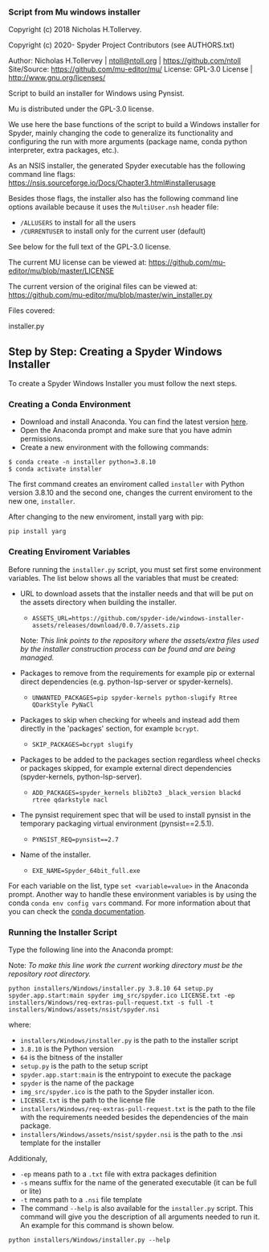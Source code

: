 ### Script from Mu windows installer


Copyright (c) 2018 Nicholas H.Tollervey.

Copyright (c) 2020- Spyder Project Contributors (see AUTHORS.txt)


Author: Nicholas H.Tollervey | ntoll@ntoll.org | https://github.com/ntoll
Site/Source: https://github.com/mu-editor/mu/
License: GPL-3.0 License | http://www.gnu.org/licenses/

Script to build an installer for Windows using Pynsist.


Mu is distributed under the GPL-3.0 license.


We use here the base functions of the script to build a Windows installer for
Spyder, mainly changing the code to generalize its functionality and configuring
the run with more arguments (package name, conda python interpreter, extra
packages, etc.).

As an NSIS installer, the generated Spyder executable has the following command line flags:
https://nsis.sourceforge.io/Docs/Chapter3.html#installerusage

Besides those flags, the installer also has the following command line options
available because it uses the `MultiUser.nsh` header file:

* `/ALLUSERS` to install for all the users
* `/CURRENTUSER` to install only for the current user (default)

See below for the full text of the GPL-3.0 license.

The current MU license can be viewed at:
https://github.com/mu-editor/mu/blob/master/LICENSE

The current version of the original files can be viewed at:
https://github.com/mu-editor/mu/blob/master/win_installer.py


Files covered:

installer.py

## Step by Step: Creating a Spyder Windows Installer

To create a Spyder Windows Installer you must follow the next steps.

### Creating a Conda Environment 

- Download and install Anaconda. You can find the latest version [here](https://www.anaconda.com/products/distribution). 
- Open the Anaconda prompt and make sure that you have admin permissions.
- Create a new environment with the following commands:

```
$ conda create -n installer python=3.8.10
$ conda activate installer
```

The first command creates an enviroment called `installer` with Python version 3.8.10 and the second one, changes the current enviroment to the new one, `installer`.

After changing to the new enviroment, install yarg with pip:

```
pip install yarg
```

### Creating Enviroment Variables

Before running the `installer.py` script, you must set first some environment variables. The list below shows all the variables that must be created:
- URL to download assets that the installer needs and that will be put on the assets directory when building the installer.
	 - `ASSETS_URL=https://github.com/spyder-ide/windows-installer-assets/releases/download/0.0.7/assets.zip`

    Note: *This link points to the repository where the assets/extra files used by the installer construction process can be found and are being managed.*
- Packages to remove from the requirements for example pip or external direct dependencies (e.g. python-lsp-server or spyder-kernels).
  - `UNWANTED_PACKAGES=pip spyder-kernels python-slugify Rtree QDarkStyle PyNaCl`
 - Packages to skip when checking for wheels and instead add them directly in the 'packages' section, for example `bcrypt`.
   - `SKIP_PACKAGES=bcrypt slugify`
- Packages to be added to the packages section regardless wheel checks or packages skipped, for example external direct dependencies (spyder-kernels, python-lsp-server).
  - `ADD_PACKAGES=spyder_kernels blib2to3 _black_version blackd rtree qdarkstyle nacl`
- The pynsist requirement spec that will be used to install pynsist in the temporary packaging virtual environment (pynsist==2.5.1).
  - `PYNSIST_REQ=pynsist==2.7`
- Name of the installer.
  - `EXE_NAME=Spyder_64bit_full.exe`

For each variable on the list, type `set <variable=value>` in the Anaconda prompt. Another way to handle these environment variables is by using the conda `conda env config vars` command. For more information about that you can check the [conda documentation](https://docs.conda.io/projects/conda/en/latest/user-guide/tasks/manage-environments.html#setting-environment-variables).

### Running the Installer Script

Type the following line into the Anaconda prompt:

Note: *To make this line work the current working directory must be the repository root directory.*

```
python installers/Windows/installer.py 3.8.10 64 setup.py spyder.app.start:main spyder img_src/spyder.ico LICENSE.txt -ep installers/Windows/req-extras-pull-request.txt -s full -t installers/Windows/assets/nsist/spyder.nsi
```

where:

- `installers/Windows/installer.py` is the path to the installer script
- `3.8.10` is the Python version 
- `64` is the bitness of the installer
- `setup.py` is the path to the setup script
- `spyder.app.start:main` is the entrypoint to execute the package
- `spyder` is the name of the package
- `img_src/spyder.ico` is the path to the Spyder installer icon.
- `LICENSE.txt` is the path to the license file
- `installers/Windows/req-extras-pull-request.txt` is the path to the file with the requirements needed besides the dependencies of the main package.
-  `installers/Windows/assets/nsist/spyder.nsi` is the path to the .nsi template for the installer

Additionaly,
- `-ep` means path to a `.txt` file with extra packages definition
- `-s` means suffix for the name of the generated executable (it can be full or lite)
- `-t` means path to a `.nsi` file template
- The command `--help`  is also available for the `installer.py` script. This command will give you the description of all arguments needed to run it. An example for this command is shown below.
```
python installers/Windows/installer.py --help
```
